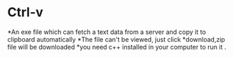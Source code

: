 # Ctrl-v
*An exe file which can fetch a text data from a server and copy it to clipboard automatically 
*The file can't be viewed, just click *download,zip file will be downloaded 
*you need c++ installed in your computer to run it .
